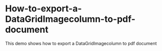 # How-to-export-a-DataGridImagecolumn-to-pdf-document
This demo shows how to export a DataGridImagecolumn to pdf document
